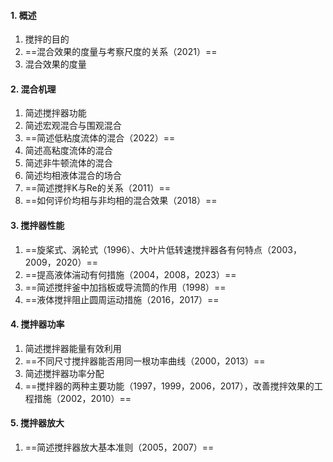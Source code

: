 #### 1. 概述

1. 搅拌的目的
2. ==混合效果的度量与考察尺度的关系（2021）==
3. 混合效果的度量

#### 2. 混合机理

1. 简述搅拌器功能
2. 简述宏观混合与围观混合
3. ==简述低粘度流体的混合（2022）==
4. 简述高粘度流体的混合
5. 简述非牛顿流体的混合
6. 简述均相液体混合的场合
7. ==简述搅拌K与Re的关系（2011）==
8. ==如何评价均相与非均相的混合效果（2018）==

#### 3. 搅拌器性能

1. ==旋桨式、涡轮式（1996）、大叶片低转速搅拌器各有何特点（2003，2009，2020）==
2. ==提高液体湍动有何措施（2004，2008，2023）==
3. ==简述搅拌釜中加挡板或导流筒的作用（1998）==
4. ==液体搅拌阻止圆周运动措施（2016，2017）==

#### 4. 搅拌器功率

1. 简述搅拌器能量有效利用
2. ==不同尺寸搅拌器能否用同一根功率曲线（2000，2013）==
3. 简述搅拌器功率分配
4. ==搅拌器的两种主要功能（1997，1999，2006，2017），改善搅拌效果的工程措施（2002，2010）==

#### 5. 搅拌器放大

1. ==简述搅拌器放大基本准则（2005，2007）==
